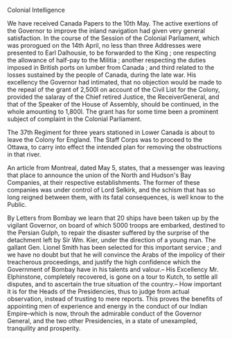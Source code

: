 Colonial IntelligenceWe have received Canada Papers to the 10th May. The active exertions of the Governor to improve the inland navigation had given very general satisfaction. In the course of the Session of the Colonial Parliament, which was prorogued on the 14th April, no less than three Addresses were presented to Earl Dalhousie, to be forwarded to the King ; one respecting the allowance of half-pay to the Militia ; another respecting the duties imposed in British ports on lumber from Canada ; and third related to the losses sustained by the people of Canada, during the late war. His excellency the Governor had intimated, that no objection would be made to the repeal of the grant of 2,500l on account of the Civil List for the Colony, provided the salaray of the Chief retired Justice, the ReceiverGeneral, and that of the Speaker of the House of Assembly, should be continued, in the whole amounting to 1,800l. The grant has for some time been a prominent subject of complaint in the Colonial Parliament.The 37th Regiment for three years stationed in Lower Canada is about to leave the Colony for England. The Staff Corps was to proceed to the Ottawa, to carry into effect the intended plan for removing the obstructions in that river.An article from Montreal, dated May 5, states, that a messenger was leaving that place to announce the union of the North and Hudson's Bay Companies, at their respective establishments. The former of these companies was under control of Lord Selkirk, and the schism that has so long reigned between them, with its fatal consequences, is well know to the Public.By Letters from Bombay we learn that 20 ships have been taken up by the vigilant Governor, on board of which 5000 troops are embarked, destined to the Persian Gulph, to repair the disaster suffered by the surprise of the detachment left by Sir Wm. Kier, under the direction of a young man. The gallant Gen. Lionel Smith has been selected for this important service ; and we have no doubt but that he will convince the Arabs of the impolicy of their treacherous proceedings, and justify the high confidence which the Government of Bombay have in his talents and valour.– His Excellency Mr. Elphinstone, completely recovered, is gone on a tour to Kutch, to settle all disputes, and to ascertain the true situation of the country.– How important it is for the Heads of the Presidencies, thus to judge from actual observation, instead of trusting to mere reports. This proves the benefits of appointing men of experience and energy in the conduct of our Indian Empire–which is now, throuh the admirable conduct of the Governor General, and the two other Presidencies, in a state of unexampled, tranquility and prosperity.